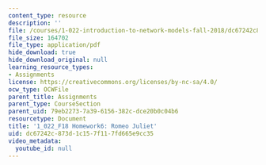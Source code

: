 ```yaml
---
content_type: resource
description: ''
file: /courses/1-022-introduction-to-network-models-fall-2018/dc67242c873d1c157f117fd665e9cc35_MIT1_022F18_Homework6.pdf
file_size: 164702
file_type: application/pdf
hide_download: true
hide_download_original: null
learning_resource_types:
- Assignments
license: https://creativecommons.org/licenses/by-nc-sa/4.0/
ocw_type: OCWFile
parent_title: Assignments
parent_type: CourseSection
parent_uid: 79eb2273-7a39-6156-382c-dce20b0c04b6
resourcetype: Document
title: '1_022_F18 Homework6: Romeo Juliet'
uid: dc67242c-873d-1c15-7f11-7fd665e9cc35
video_metadata:
  youtube_id: null
---
```

